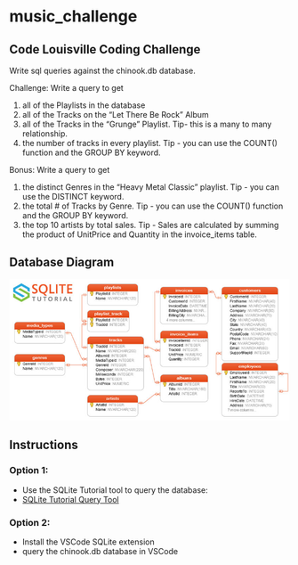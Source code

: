 # music_challenge

## Code Louisville Coding Challenge

Write sql queries against the chinook.db database.

Challenge: Write a query to get
1. all of the Playlists in the database
1. all of the Tracks on the “Let There Be Rock” Album
1. all of the Tracks in the “Grunge” Playlist. Tip- this is a many to many relationship.
1. the number of tracks in every playlist. Tip - you can use the COUNT() function and the GROUP BY keyword.

Bonus: Write a query to get
1. the distinct Genres in the “Heavy Metal Classic” playlist. Tip - you can use the DISTINCT keyword.
1. the total # of Tracks by Genre. Tip - you can use the COUNT() function and the GROUP BY keyword.
1. the top 10 artists by total sales. Tip - Sales are calculated by summing the product of UnitPrice and Quantity in the invoice_items table.



## Database Diagram

![database diagram](sqlite-sample-database-color.jpg)


## Instructions

### Option 1:
* Use the SQLite Tutorial tool to query the database:
* [SQLite Tutorial Query Tool](https://www.sqlitetutorial.net/tryit/) 


### Option 2:
* Install the VSCode SQLite extension
* query the chinook.db database in VSCode

